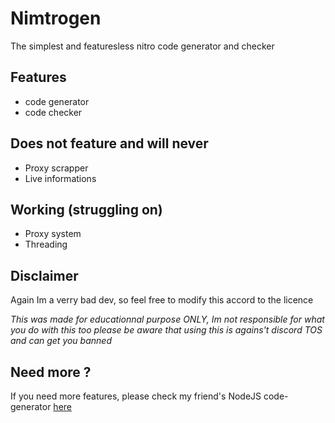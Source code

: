 # Nimtrogen
The simplest and featuresless nitro code generator and checker


## Features
- code generator
- code checker

## Does not feature and will never
- Proxy scrapper
- Live informations

## Working (struggling on)
- Proxy system
- Threading

## Disclaimer
Again Im a verry bad dev, so feel free to modify this accord to the licence

*This was made for educationnal purpose ONLY, Im not responsible for what you do with this too please
be aware that using this is agains't discord TOS and can get you banned*

## Need more ?
If you need more features, please check my friend's NodeJS code-generator [here](https://github.com/tenclea/YANG)
